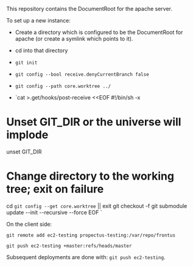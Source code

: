 
This repository contains the DocumentRoot for the apache server.

To set up a new instance:

- Create a directory which is configured to be the DocumentRoot for apache (or create a symlink which points to it).

- cd into that directory

- `git init`

- `git config --bool receive.denyCurrentBranch false`

- `git config --path core.worktree ../`

- `cat >.get/hooks/post-receive <<EOF
#!/bin/sh -x
# Unset GIT_DIR or the universe will implode
unset GIT_DIR

# Change directory to the working tree; exit on failure
cd `git config --get core.worktree` || exit
git checkout -f
git submodule update --init --recursive --force
EOF
`



On the client side:

`git remote add ec2-testing propectus-testing:/var/repo/frontus`

`git push ec2-testing +master:refs/heads/master`


Subsequent deployments are done with: `git push ec2-testing`.

